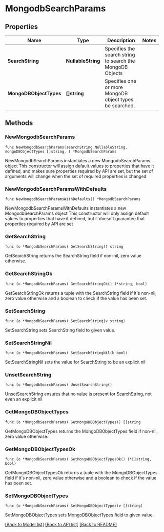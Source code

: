 # MongodbSearchParams

## Properties

Name | Type | Description | Notes
------------ | ------------- | ------------- | -------------
**SearchString** | **NullableString** | Specifies the search string to search the MongoDB Objects | 
**MongoDBObjectTypes** | **[]string** | Specifies one or more MongoDB object types be searched. | 

## Methods

### NewMongodbSearchParams

`func NewMongodbSearchParams(searchString NullableString, mongoDBObjectTypes []string, ) *MongodbSearchParams`

NewMongodbSearchParams instantiates a new MongodbSearchParams object
This constructor will assign default values to properties that have it defined,
and makes sure properties required by API are set, but the set of arguments
will change when the set of required properties is changed

### NewMongodbSearchParamsWithDefaults

`func NewMongodbSearchParamsWithDefaults() *MongodbSearchParams`

NewMongodbSearchParamsWithDefaults instantiates a new MongodbSearchParams object
This constructor will only assign default values to properties that have it defined,
but it doesn't guarantee that properties required by API are set

### GetSearchString

`func (o *MongodbSearchParams) GetSearchString() string`

GetSearchString returns the SearchString field if non-nil, zero value otherwise.

### GetSearchStringOk

`func (o *MongodbSearchParams) GetSearchStringOk() (*string, bool)`

GetSearchStringOk returns a tuple with the SearchString field if it's non-nil, zero value otherwise
and a boolean to check if the value has been set.

### SetSearchString

`func (o *MongodbSearchParams) SetSearchString(v string)`

SetSearchString sets SearchString field to given value.


### SetSearchStringNil

`func (o *MongodbSearchParams) SetSearchStringNil(b bool)`

 SetSearchStringNil sets the value for SearchString to be an explicit nil

### UnsetSearchString
`func (o *MongodbSearchParams) UnsetSearchString()`

UnsetSearchString ensures that no value is present for SearchString, not even an explicit nil
### GetMongoDBObjectTypes

`func (o *MongodbSearchParams) GetMongoDBObjectTypes() []string`

GetMongoDBObjectTypes returns the MongoDBObjectTypes field if non-nil, zero value otherwise.

### GetMongoDBObjectTypesOk

`func (o *MongodbSearchParams) GetMongoDBObjectTypesOk() (*[]string, bool)`

GetMongoDBObjectTypesOk returns a tuple with the MongoDBObjectTypes field if it's non-nil, zero value otherwise
and a boolean to check if the value has been set.

### SetMongoDBObjectTypes

`func (o *MongodbSearchParams) SetMongoDBObjectTypes(v []string)`

SetMongoDBObjectTypes sets MongoDBObjectTypes field to given value.



[[Back to Model list]](../README.md#documentation-for-models) [[Back to API list]](../README.md#documentation-for-api-endpoints) [[Back to README]](../README.md)


